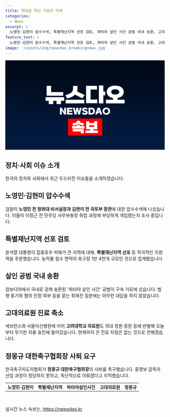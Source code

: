 ```yaml
---
title: 역대급 혁신 기업의 미래
categories:
  - News
excerpt: >
  노영민·김현미 압수수색, 특별재난지역 선포 검토, 파타야 살인 사건 공범 국내 송환, 고려대의료원 무기한 자율 휴진, 대한축구지도자협회의 정몽규 사퇴 촉구 등 다양한 사건들이 이슈화되고 있습니다. 각각의 사안들이 사회적 논란을 불러일으키고 있으며, 사람들의 이목을 끄는 다양한 이슈들이 뒤섞인 상황입니다.
feature_text: >
  노영민·김현미 압수수색, 특별재난지역 선포 검토, 파타야 살인 사건 공범 국내 송환, 고려대의료원 무기한 자율 휴진, 대한축구지도자협회의 정몽규 사퇴 촉구 등 다양한 사건들이 이슈화되고 있습니다. 각각의 사안들이 사회적 논란을 불러일으키고 있으며, 사람들의 이목을 끄는 다양한 이슈들이 뒤섞인 상황입니다.
image: '/assets/img/newsdao_breakingnews.jpg'
---
```


<p><img src="/assets/img/newsdao_breakingnews.jpg" alt="firstkoreanews 속보" /></p>

<h2 data-ke-size="size26">정치·사회 이슈 소개</h2>

<p data-ke-size="size16">한국의 정치와 사회에서 최근 두드러진 이슈들을 소개하겠습니다.</p>

<h2>노영민·김현미 압수수색</h2>

<p data-ke-size="size16">검찰이 <b>노영민 전 청와대 비서실장과 김현미 전 국토부 장관</b>에 대한 압수수색에 나섰습니다. 이들이 이정근 전 민주당 사무부총장 취업 과정에 부당하게 개입했는지 조사 중입니다.</p>

<h2>특별재난지역 선포 검토</h2>

<p data-ke-size="size16">윤석열 대통령이 집중호우 피해가 큰 지역에 대해, <b>특별재난지역 선포</b> 등 적극적인 지원책을 주문했습니다. 농작물 침수 면적이 축구장 1만 4천개 규모인 것으로 집계됐습니다.</p>

<h2>살인 공범 국내 송환</h2>

<p data-ke-size="size16">캄보디아에서 국내로 강제 송환된 '파타야 살인 사건' 공범이 구속 기로에 섰습니다. 범행 동기와 혐의 인정 여부 등을 묻는 취재진 질문에는 아무런 대답을 하지 않았습니다.</p>

<h2>고대의료원 진료 축소</h2>

<p data-ke-size="size16">세브란스와 서울아산병원에 이어 <b>고려대학교 의료원</b>도 의대 정원 증원 등에 반발해 오늘부터 무기한 자율 휴진에 들어갔습니다. 현재까지 큰 진료 차질은 없는 것으로 전해졌습니다.</p>

<h2>정몽규 대한축구협회장 사퇴 요구</h2>

<p data-ke-size="size16">한국축구지도자협회가 <b>정몽규 대한축구협회장</b>의 사퇴를 촉구했습니다. 홍명보 감독의 선임 과정이 정당하지 못하고, 독단적으로 이뤄졌다고 지적했습니다.</p>

<table>
   <colgroup><col><col><col><col><col></colgroup>
   <tbody>
      <tr>
         <td style="text-align: center; height: 17px;"><b>노영민·김현미</b></td>
         <td style="text-align: center; height: 17px;"><b>특별재난지역</b></td>
         <td style="text-align: center; height: 17px;"><b>파타야살인사건</b></td>
         <td style="text-align: center; height: 17px;"><b>고대의료원</b></td>
         <td style="text-align: center; height: 17px;"><b>정몽규</b></td>
      </tr>
   </tbody>
</table>

<p data-ke-size="size16">&nbsp;</p>
실시간 뉴스 속보는, <a href="https://newsdao.kr" rel="dofollow">https://newsdao.kr</a>


